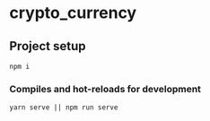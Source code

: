 # crypto_currency

## Project setup
```
npm i
```

### Compiles and hot-reloads for development
```
yarn serve || npm run serve
```
